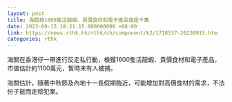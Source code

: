 ```yaml
---
layout: post
title: 海關檢1600隻活龍蝦、貴價食材和電子產品值逾千萬
date: 2023-09-15 18:21:15.000000000 +08:00
link: https://news.rthk.hk/rthk/ch/component/k2/1718537-20230915.htm
categories: rthk
---
```


海關在香港仔一帶進行反走私行動，檢獲1600隻活龍蝦、貴價食材和電子產品，市值估計約1100萬元，暫時未有人被捕。

海關估計，隨著中秋節及內地十一長假期臨近，可能增加對高價食材的需求，不法份子挺而走險犯案。
